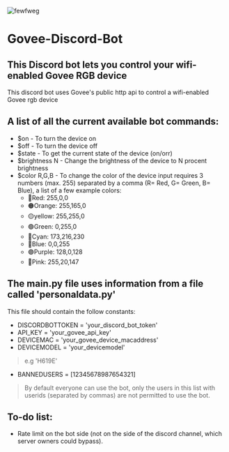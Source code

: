 ![fewfweg](https://user-images.githubusercontent.com/67122764/170590841-ed7a957e-9651-4227-b1e8-c0014e6f770d.png)
# Govee-Discord-Bot
## This Discord bot lets you control your wifi-enabled Govee RGB device
This discord bot uses Govee's public http api to control a wifi-enabled Govee rgb device

## A list of all the current available bot commands:
- $on - To turn the device on
- $off - To turn the device off
- $state - To get the current state of the device (on/orr)
- $brightness N - Change the brightness of the device to N procent brightness
- $color R,G,B - To change the color of the device input requires 3 numbers (max. 255) separated by a comma (R= Red, G= Green, B= Blue), a list of a few example colors:
    - 🔴Red: 255,0,0
    - 🟠Orange: 255,165,0
    - 🟡yellow: 255,255,0
    - 🟢Green: 0,255,0
    - 🔵Cyan: 173,216,230
    - 🔘Blue: 0,0,255
    - 🟣Purple: 128,0,128
    - 🌸Pink: 255,20,147

## The main.py file uses information from a file called 'personaldata.py'
This file should contain the follow constants:
- DISCORDBOTTOKEN = 'your_discord_bot_token'
- API_KEY = 'your_govee_api_key'
- DEVICEMAC = 'your_govee_device_macaddress'
- DEVICEMODEL = 'your_devicemodel' 
> e.g 'H619E'
- BANNEDUSERS = [12345678987654321]
> By default everyone can use the bot, only the users in this list with userids (separated by commas) are not permitted to use the bot.

## To-do list:
- Rate limit on the bot side (not on the side of the discord channel, which server owners could bypass).
